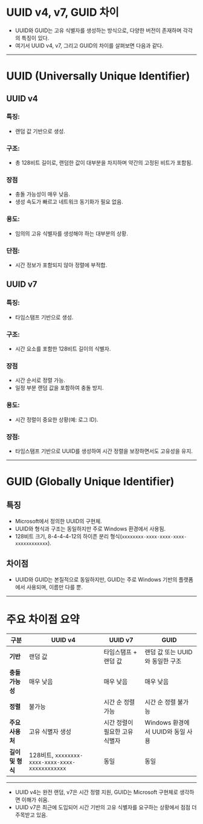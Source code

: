 # UUID v4, v7, GUID 차이

- UUID와 GUID는 고유 식별자를 생성하는 방식으로, 다양한 버전이 존재하며 각각의 특징이 있다.
- 여기서 UUID v4, v7, 그리고 GUID의 차이를 살펴보면 다음과 같다.

---

# UUID (Universally Unique Identifier)

## **UUID v4**

### **특징**:

- 랜덤 값 기반으로 생성.

### **구조**:

- 총 128비트 길이로, 랜덤한 값이 대부분을 차지하며 약간의 고정된 비트가 포함됨.

### **장점**

- 충돌 가능성이 매우 낮음.
- 생성 속도가 빠르고 네트워크 동기화가 필요 없음.

### **용도**:

- 임의의 고유 식별자를 생성해야 하는 대부분의 상황.

### **단점**:

- 시간 정보가 포함되지 않아 정렬에 부적합.

## **UUID v7**

### **특징**:

- 타임스탬프 기반으로 생성.

### **구조**:

- 시간 요소를 포함한 128비트 길이의 식별자.

### **장점**

- 시간 순서로 정렬 가능.
- 일정 부분 랜덤 값을 포함하여 충돌 방지.

### **용도**:

- 시간 정렬이 중요한 상황(예: 로그 ID).

### **장점**:

- 타임스탬프 기반으로 UUID를 생성하여 시간 정렬을 보장하면서도 고유성을 유지.

---

# GUID (Globally Unique Identifier)

## **특징**

- Microsoft에서 정의한 UUID의 구현체.
- UUID와 형식과 구조는 동일하지만 주로 Windows 환경에서 사용됨.
- 128비트 크기, 8-4-4-4-12의 하이픈 분리 형식(`xxxxxxxx-xxxx-xxxx-xxxx-xxxxxxxxxxxx`).

## **차이점**

- UUID와 GUID는 본질적으로 동일하지만, GUID는 주로 Windows 기반의 플랫폼에서 사용되며, 이름만 다를 뿐.

---

# 주요 차이점 요약

| **구분** | **UUID v4** | **UUID v7** | **GUID** |
| --- | --- | --- | --- |
| **기반** | 랜덤 값 | 타임스탬프 + 랜덤 값 | 랜덤 값 또는 UUID와 동일한 구조 |
| **충돌 가능성** | 매우 낮음 | 매우 낮음 | 매우 낮음 |
| **정렬** | 불가능 | 시간 순 정렬 가능 | 시간 순 정렬 불가능 |
| **주요 사용처** | 고유 식별자 생성 | 시간 정렬이 필요한 고유 식별자 | Windows 환경에서 UUID와 동일 사용 |
| **길이 및 형식** | 128비트, `xxxxxxxx-xxxx-xxxx-xxxx-xxxxxxxxxxxx` | 동일 | 동일 |

---

- UUID v4는 완전 랜덤, v7은 시간 정렬 지원, GUID는 Microsoft 구현체로 생각하면 이해가 쉬움.
- UUID v7은 최근에 도입되어 시간 기반의 고유 식별자를 요구하는 상황에서 점점 더 주목받고 있음.